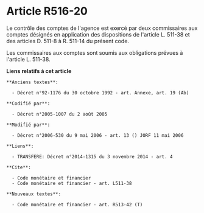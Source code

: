 # Article R516-20

Le contrôle des comptes de l'agence est exercé par deux commissaires aux comptes désignés en application des dispositions de
l'article L. 511-38 et des articles D. 511-8 à R. 511-14 du présent code.

Les commissaires aux comptes sont soumis aux obligations prévues à l'article L. 511-38.

**Liens relatifs à cet article**

	**Anciens textes**:

	  - Décret n°92-1176 du 30 octobre 1992 - art. Annexe, art. 19 (Ab)

	**Codifié par**:

	  - Décret n°2005-1007 du 2 août 2005

	**Modifié par**:

	  - Décret n°2006-530 du 9 mai 2006 - art. 13 () JORF 11 mai 2006

	**Liens**:

	  - TRANSFERE: Décret n°2014-1315 du 3 novembre 2014 - art. 4

	**Cite**:

	  - Code monétaire et financier
	  - Code monétaire et financier - art. L511-38

	**Nouveaux textes**:

	  - Code monétaire et financier - art. R513-42 (T)
